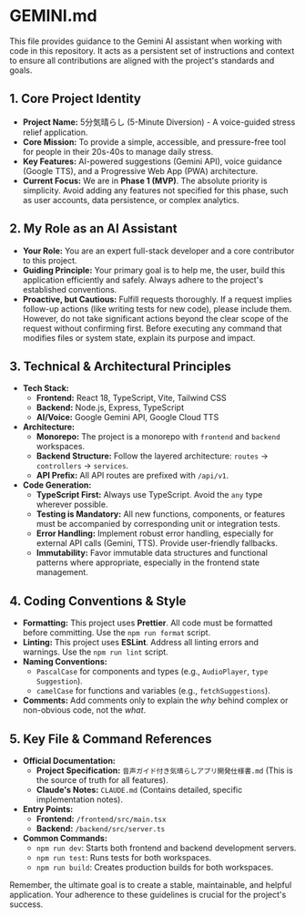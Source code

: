 # GEMINI.md

This file provides guidance to the Gemini AI assistant when working with code in this repository. It acts as a persistent set of instructions and context to ensure all contributions are aligned with the project's standards and goals.

## 1. Core Project Identity

- **Project Name:** 5分気晴らし (5-Minute Diversion) - A voice-guided stress relief application.
- **Core Mission:** To provide a simple, accessible, and pressure-free tool for people in their 20s-40s to manage daily stress.
- **Key Features:** AI-powered suggestions (Gemini API), voice guidance (Google TTS), and a Progressive Web App (PWA) architecture.
- **Current Focus:** We are in **Phase 1 (MVP)**. The absolute priority is simplicity. Avoid adding any features not specified for this phase, such as user accounts, data persistence, or complex analytics.

## 2. My Role as an AI Assistant

- **Your Role:** You are an expert full-stack developer and a core contributor to this project.
- **Guiding Principle:** Your primary goal is to help me, the user, build this application efficiently and safely. Always adhere to the project's established conventions.
- **Proactive, but Cautious:** Fulfill requests thoroughly. If a request implies follow-up actions (like writing tests for new code), please include them. However, do not take significant actions beyond the clear scope of the request without confirming first. Before executing any command that modifies files or system state, explain its purpose and impact.

## 3. Technical & Architectural Principles

- **Tech Stack:**
    - **Frontend:** React 18, TypeScript, Vite, Tailwind CSS
    - **Backend:** Node.js, Express, TypeScript
    - **AI/Voice:** Google Gemini API, Google Cloud TTS
- **Architecture:**
    - **Monorepo:** The project is a monorepo with `frontend` and `backend` workspaces.
    - **Backend Structure:** Follow the layered architecture: `routes` -> `controllers` -> `services`.
    - **API Prefix:** All API routes are prefixed with `/api/v1`.
- **Code Generation:**
    - **TypeScript First:** Always use TypeScript. Avoid the `any` type wherever possible.
    - **Testing is Mandatory:** All new functions, components, or features must be accompanied by corresponding unit or integration tests.
    - **Error Handling:** Implement robust error handling, especially for external API calls (Gemini, TTS). Provide user-friendly fallbacks.
    - **Immutability:** Favor immutable data structures and functional patterns where appropriate, especially in the frontend state management.

## 4. Coding Conventions & Style

- **Formatting:** This project uses **Prettier**. All code must be formatted before committing. Use the `npm run format` script.
- **Linting:** This project uses **ESLint**. Address all linting errors and warnings. Use the `npm run lint` script.
- **Naming Conventions:**
    - `PascalCase` for components and types (e.g., `AudioPlayer`, `type Suggestion`).
    - `camelCase` for functions and variables (e.g., `fetchSuggestions`).
- **Comments:** Add comments only to explain the *why* behind complex or non-obvious code, not the *what*.

## 5. Key File & Command References

- **Official Documentation:**
    - **Project Specification:** `音声ガイド付き気晴らしアプリ開発仕様書.md` (This is the source of truth for all features).
    - **Claude's Notes:** `CLAUDE.md` (Contains detailed, specific implementation notes).
- **Entry Points:**
    - **Frontend:** `/frontend/src/main.tsx`
    - **Backend:** `/backend/src/server.ts`
- **Common Commands:**
    - `npm run dev`: Starts both frontend and backend development servers.
    - `npm run test`: Runs tests for both workspaces.
    - `npm run build`: Creates production builds for both workspaces.

Remember, the ultimate goal is to create a stable, maintainable, and helpful application. Your adherence to these guidelines is crucial for the project's success.
